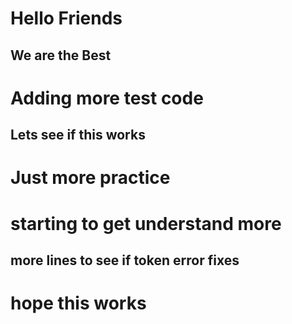 # Hello Friends
## We are the Best
# Adding more test code 
## Lets see if this works 
# Just more practice 
# starting to get understand more 
## more lines to see if token error fixes
# hope this works